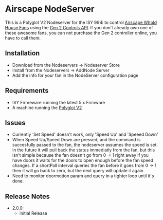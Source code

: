 # Airscape NodeServer

This is a Polyglot V2 Nodeserver for the ISY 994i to control [Airscape Whold House Fans](https://airscapefans.com/) using the [Gen 2 Controls API](https://blog.airscapefans.com/archives/gen-2-controls-api).  If you don't already own one of these awesome fans, you can not purchase the Gen 2 controller online, you have to call them.

## Installation

- Download from the Nodeservers -> Nodeserver Store
- Install from the Nodeservers -> AddNode Server
- Add the info for your fan in the NodeServer configuration page

## Requirements

- ISY Firmeware running the latest 5.x Firmware
- A machine running the [Polyglot V2](https://github.com/UniversalDevicesInc/polyglot-v2/blob/master/README.md)

## Issues

- Currently 'Set Speed' doesn't work, only 'Speed Up' and 'Speeed Down'
- When Speed Up/Speed Down are pressed, and the command is succesfully passed to the fan, the nodeserver assumes the speed is set.  In the future it will pull back the status immediatly from the fan, but this isn't simple because the fan doesn't go from 0 -> 1 right away if you have doors it waits for the doors to open enough before the fan speed changes.  If a shortPoll interval queries the fan before it goes from 0 -> 1 then it will go back to zero, but the next query will update it again.
- Need to monitor doormotion param and query in a tighter loop until it's done.

## Release Notes

- 2.0.0:
  - Initial Release
